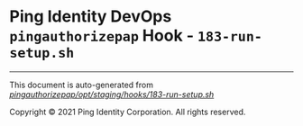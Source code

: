 
# Ping Identity DevOps `pingauthorizepap` Hook - `183-run-setup.sh`

---
This document is auto-generated from _[pingauthorizepap/opt/staging/hooks/183-run-setup.sh](https://github.com/pingidentity/pingidentity-docker-builds/blob/master/pingauthorizepap/opt/staging/hooks/183-run-setup.sh)_

Copyright © 2021 Ping Identity Corporation. All rights reserved.
